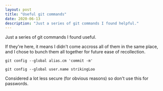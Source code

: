 ```yaml
---
layout: post
title: "Useful git commands"
date: 2020-06-13
description: "Just a series of git commands I found helpful."
---
```

Just a series of git commands I found useful. 

If they're here, it means I didn't come accross all of them in the same place, and I chose to bunch them all together for future ease of recollection.

```git config --global alias.cm 'commit -m' ```

```git config --global user.name strikingLoo ``` 

Considered a lot less secure (for obvious reasons) so don't use this for passwords.

